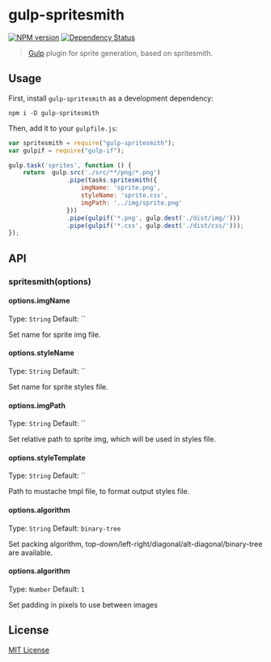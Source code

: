 # gulp-spritesmith
[![NPM version][npm-image]][npm-url] [![Dependency Status][depstat-image]][depstat-url]

> [Gulp](https://github.com/wearefractal/gulp) plugin for sprite generation, based on spritesmith.

## Usage

First, install `gulp-spritesmith` as a development dependency:

```shell
npm i -D gulp-spritesmith
```

Then, add it to your `gulpfile.js`:

```javascript
var spritesmith = require("gulp-spritesmith");
var gulpif = require("gulp-if");

gulp.task('sprites', function () {
    return  gulp.src('./src/**/png/*.png')
                .pipe(tasks.spritesmith({
                    imgName: 'sprite.png',
                    styleName: 'sprite.css',
                    imgPath: '../img/sprite.png'
                }))
                .pipe(gulpif('*.png', gulp.dest('./dist/img/')))
                .pipe(gulpif('*.css', gulp.dest('./dist/css/')));
});
```

## API

### spritesmith(options)

#### options.imgName
Type: `String`
Default: ``

Set name for sprite img file.

#### options.styleName
Type: `String`
Default: ``

Set name for sprite styles file.

#### options.imgPath
Type: `String`
Default: ``

Set relative path to sprite img, which will be used in styles file.

#### options.styleTemplate
Type: `String`
Default: ``

Path to mustache tmpl file, to format output styles file.

#### options.algorithm
Type: `String`
Default: `binary-tree`

Set packing algorithm, top-down/left-right/diagonal/alt-diagonal/binary-tree are available.

#### options.algorithm
Type: `Number`
Default: `1`

Set padding in pixels to use between images

## License

[MIT License](http://en.wikipedia.org/wiki/MIT_License)

[npm-url]: https://npmjs.org/package/gulp-spritesmith
[npm-image]: https://badge.fury.io/js/gulp-spritesmith.png

[depstat-url]: https://david-dm.org/otouto/gulp-spritesmith
[depstat-image]: https://david-dm.org/otouto/gulp-spritesmith.png
